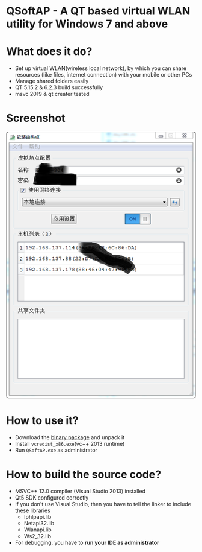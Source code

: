QSoftAP - A QT based virtual WLAN utility for Windows 7 and above
========================================================

What does it do?
================

- Set up virtual WLAN(wireless local network), by which you can share resources (like files, internet connection) with your mobile or other PCs
- Manage shared folders easily
- QT 5.15.2 & 6.2.3 build successfully
- msvc 2019 & qt creater tested

Screenshot
==========

![](./screen_shot.png)

How to use it?
==============

- Download the [binary package](./release.7z) and unpack it
- Install `vcredist_x86.exe`(vc++ 2013 runtime)
- Run `QSoftAP.exe` as administrator

How to build the source code?
=============================

- MSVC++ 12.0 compiler (Visual Studio 2013) installed
- Qt5 SDK configured correctly
- If you don't use Visual Studio, then you have to tell the linker to include these libraries
  - Iphlpapi.lib
  - Netapi32.lib
  - Wlanapi.lib
  - Ws2_32.lib
- For debugging, you have to **run your IDE as administrator**
